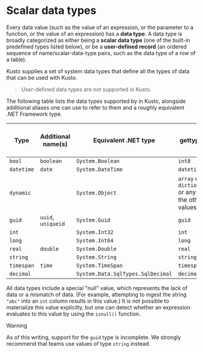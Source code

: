 # Scalar data types

Every data value (such as the value of an expression, or the parameter to a function,
or the value of an expression) has a **data type**. A data type is broadly
categorized as either being a **scalar data type**
(one of the built-in predefined types listed below), or be a **user-defined record**
(an ordered sequence of name/scalar-data-type pairs, such as the data type of a
row of a table).

Kusto supplies a set of system data types that define all the types of data
that can be used with Kusto.

> User-defined data types are not supported in Kusto.

The following table lists the data types supported by in Kusto, alongside
additional aliases one can use to refer to them and a roughly equivalent
.NET Framework type.

| Type       | Additional name(s)   | Equivalent .NET type              | gettype()   |Storage Type (internal name)|
| ---------- | -------------------- | --------------------------------- | ----------- |----------------------------|
| `bool`     | `boolean`            | `System.Boolean`                  | `int8`      |`I8`                        |
| `datetime` | `date`               | `System.DateTime`                 | `datetime`  |`DateTime`                  |
| `dynamic`  |                      | `System.Object`                   | `array` or `dictionary` or any of the other values |`Dynamic`|
| `guid`     | `uuid`, `uniqueid`   | `System.Guid`                     | `guid`      |`UniqueId`                  |
| `int`      |                      | `System.Int32`                    | `int`       |`I32`                       |
| `long`     |                      | `System.Int64`                    | `long`      |`I64`                       |
| `real`     | `double`             | `System.Double`                   | `real`      |`R64`                       |
| `string`   |                      | `System.String`                   | `string`    |`StringBuffer`              |
| `timespan` | `time`               | `System.TimeSpan`                 | `timespan`  |`TimeSpan`                  |
| `decimal`  |                      | `System.Data.SqlTypes.SqlDecimal` | `decimal`   | `Decimal`                  |

All data types include a special "null" value, which represents the lack of data
or a mismatch of data. (For example, attempting to ingest the string `"abc"`
into an `int` column results in this value.)
It is not possible to materialize this value explicitly, but one can detect
whether an expression evaluates to this value by using the `isnull()` function.

> [!WARNING]
> As of this writing, support for the `guid` type is
> incomplete. We strongly recommend that teams use values of type `string`
> instead.


